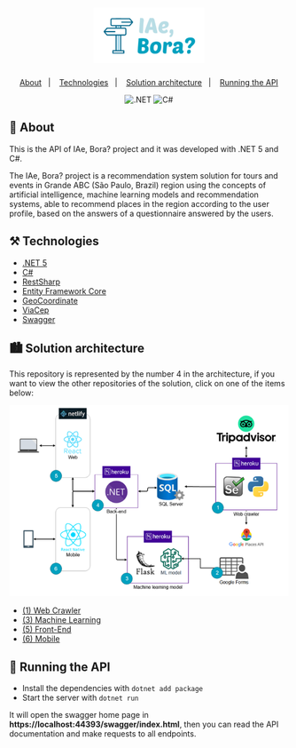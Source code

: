 <h1 align='center'>
  <img width=200 height=100 src="https://github.com/iae-bora/ml-api/blob/main/.github/logo.png" alt="IAe, Bora?" title="IAe, Bora?"/>
</h1>

<p align="center">
  <a href="#book-about">About</a>&nbsp;&nbsp;&nbsp;|&nbsp;&nbsp;&nbsp;
  <a href="#%EF%B8%8F-technologies">Technologies</a>&nbsp;&nbsp;&nbsp;|&nbsp;&nbsp;&nbsp;
  <a href="#cityscape-solution-architecture">Solution architecture</a>&nbsp;&nbsp;&nbsp;|&nbsp;&nbsp;&nbsp;
  <a href="#-running-the-api">Running the API</a>
</p>

<p align="center">
  <img src="https://user-images.githubusercontent.com/53760877/138791241-50a815be-dbd6-4a0e-b62c-68f3b28d155b.png" alt=".NET" />
  
  <img src="https://img.shields.io/badge/c%23-%23239120.svg?style=for-the-badge&logo=c-sharp&logoColor=white" alt="C#" />
</p>

## :book: About
This is the API of IAe, Bora? project and it was developed with .NET 5 and C#.

The IAe, Bora? project is a recommendation system solution for tours and events in Grande ABC (São Paulo, Brazil) region using the concepts of artificial intelligence, machine learning models and recommendation systems, able to recommend places in the region according to the user profile, based on the answers of a questionnaire answered by the users.

## ⚒️ Technologies
- [.NET 5](https://docs.microsoft.com/pt-br/dotnet/core/dotnet-five)
- [C#](https://docs.microsoft.com/pt-br/dotnet/csharp/)
- [RestSharp](https://restsharp.dev/)
- [Entity Framework Core](https://docs.microsoft.com/pt-br/ef/core/)
- [GeoCoordinate](https://github.com/ghuntley/geocoordinate)
- [ViaCep](https://viacep.com.br/)
- [Swagger](https://swagger.io/)

## :cityscape: Solution architecture
This repository is represented by the number 4 in the architecture, if you want to view the other repositories of the solution, click on one of the items below:

<p align="center">
  <img src="architecture.png"/>
</p>

- [(1) Web Crawler](https://github.com/iae-bora/abc-tourism-crawler)
- [(3) Machine Learning](https://github.com/iae-bora/ml-api)
- [(5) Front-End](https://github.com/iae-bora/front-end)
- [(6) Mobile](https://github.com/iae-bora/mobile)

## 🚀 Running the API

- Install the dependencies with `dotnet add package`
- Start the server with `dotnet run`

It will open the swagger home page in **https://localhost:44393/swagger/index.html**, then you can read the API documentation and make requests to all endpoints.
